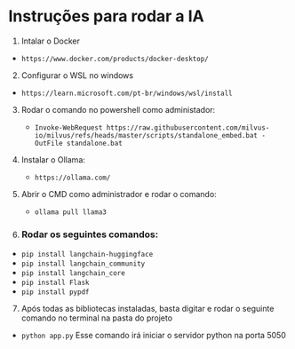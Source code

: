 # Instruções para rodar a IA

1. Intalar o Docker
  - `https://www.docker.com/products/docker-desktop/`
2. Configurar o WSL no windows
  - `https://learn.microsoft.com/pt-br/windows/wsl/install`
3. Rodar o comando no powershell como administador:
   - `Invoke-WebRequest https://raw.githubusercontent.com/milvus-io/milvus/refs/heads/master/scripts/standalone_embed.bat -OutFile standalone.bat`
4. Instalar o Ollama:
   - `https://ollama.com/`
5. Abrir o CMD como administrador e rodar o comando:
   - `ollama pull llama3`

6. ### Rodar os seguintes comandos:
  - `pip install langchain-huggingface`
  - `pip install langchain_community`
  - `pip install langchain_core`
  - `pip install Flask`
  - `pip install pypdf`

7. Após todas as bibliotecas instaladas, basta digitar e rodar o seguinte comando no terminal na pasta do projeto
  - `python app.py`
    Esse comando irá iniciar o servidor python na porta 5050

